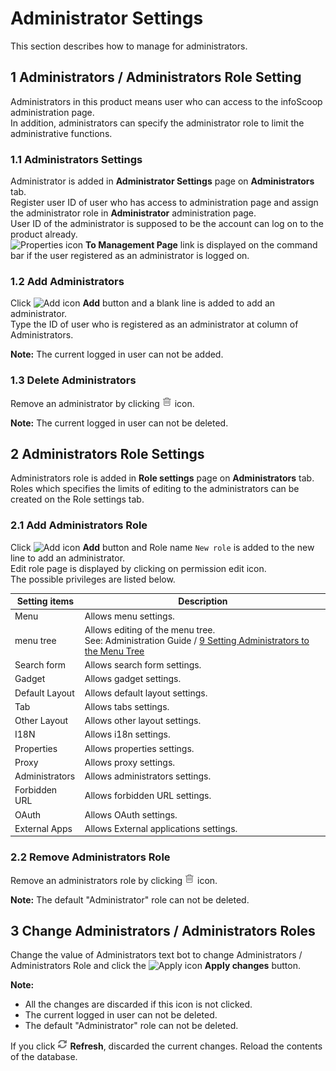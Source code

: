 # Administrator Settings

This section describes how to manage for administrators.

## 1 Administrators / Administrators Role Setting

Administrators in this product means user who can access to the infoScoop administration page.  
In addition, administrators can specify the administrator role to limit the administrative functions.

### 1.1 Administrators Settings

Administrator is added in **Administrator Settings** page on
**Administrators** tab.  
Register user ID of user who has access to administration page and assign the administrator role in **Administrator** administration page.  
User ID of the administrator is supposed to be the account can log on to the product already.  
![Properties icon] **To Management Page** link is displayed on the command bar if the user registered as an administrator is logged on.

### 1.2 Add Administrators

Click ![Add icon] **Add** button and a blank line is added to add an administrator.  
Type the ID of user who is registered as an administrator at column of Administrators.

**Note:** The current logged in user can not be added.

### 1.3 Delete Administrators

Remove an administrator by clicking ![Trash icon] icon.

**Note:** The current logged in user can not be deleted.

## 2 Administrators Role Settings

Administrators role is added in **Role settings** page on **Administrators** tab.  
Roles which specifies the limits of editing to the administrators can be created on the Role settings tab.

### 2.1 Add Administrators Role

Click ![Add icon] **Add** button and Role name `New role` is added to the new line to add an administrator.  
Edit role page is displayed by clicking on permission edit icon.  
The possible privileges are listed below.

<table>
    <thead>
        <tr>
            <th>Setting items</th><th>Description</th>
        </tr>
    </thead>
    <tbody>
        <tr>
            <td>Menu</td>
            <td>Allows menu settings.</td>
        </tr>
        <tr>
            <td>menu tree</td>
            <td>Allows editing of the menu tree.<br>See: Administration Guide / <a href="menu-settings.md#set_admin">9 Setting Administrators to the Menu Tree</a></td>
        </tr>
        <tr>
            <td>Search form</td>
            <td>Allows search form settings.</td>
        </tr>
        <tr>
            <td>Gadget</td>
            <td>Allows gadget settings.</td>
        </tr>
        <tr>
            <td>Default Layout</td>
            <td>Allows default layout settings.</td>
        </tr>
        <tr>
            <td>Tab</td>
            <td>Allows tabs settings.</td>
        </tr>
        <tr>
            <td>Other Layout</td>
            <td>Allows other layout settings.</td>
        </tr>
        <tr>
            <td>I18N</td>
            <td>Allows i18n settings.</td>
        </tr>
        <tr>
            <td>Properties</td>
            <td>Allows properties settings.</td>
        </tr>
        <tr>
            <td>Proxy</td>
            <td>Allows proxy settings.</td>
        </tr>
        <tr>
            <td>Administrators</td>
            <td>Allows administrators settings.</td>
        </tr>
        <tr>
            <td>Forbidden URL</td>
            <td>Allows forbidden URL settings.</td>
        </tr>
        <tr>
            <td>OAuth</td>
            <td>Allows OAuth settings.</td>
        </tr>
        <tr>
            <td>External Apps</td>
            <td>Allows External applications settings.</td>
        </tr>
    </tbody>
</table>

### 2.2 Remove Administrators Role

Remove an administrators role by clicking ![Trash icon] icon.

**Note:** The default "Administrator" role can not be deleted.

## 3 Change Administrators / Administrators Roles

Change the value of Administrators text bot to change Administrators / Administrators Role and click the ![Apply icon] **Apply changes** button.

**Note:**

  * All the changes are discarded if this icon is not clicked.
  * The current logged in user can not be deleted.
  * The default "Administrator" role can not be deleted.

If you click ![Refresh icon] **Refresh**, discarded the current changes. Reload the contents of the database.


[Add icon]: ../../images/add_menu_tree.gif
[Apply icon]: ../../images/apply_changes.gif
[Properties icon]: ../../images/display_all_properties.gif
[Refresh icon]: ../../images/refresh.gif
[Trash icon]: ../../images/trash.gif
